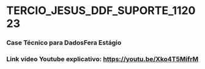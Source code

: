 # TERCIO_JESUS_DDF_SUPORTE_112023
### Case Técnico para DadosFera Estágio
### Link vídeo Youtube explicativo: https://youtu.be/Xko4T5MifrM

